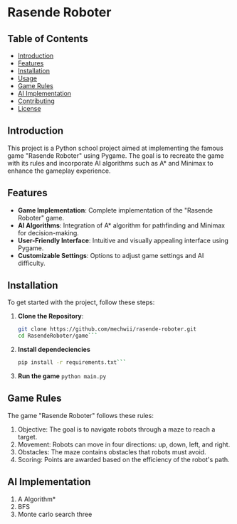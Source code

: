  # Rasende Roboter

## Table of Contents
- [Introduction](#introduction)
- [Features](#features)
- [Installation](#installation)
- [Usage](#usage)
- [Game Rules](#game-rules)
- [AI Implementation](#ai-implementation)
- [Contributing](#contributing)
- [License](#license)

## Introduction

This project is a Python school project aimed at implementing the famous game "Rasende Roboter" using Pygame. The goal is to recreate the game with its rules and incorporate AI algorithms such as A* and Minimax to enhance the gameplay experience.

## Features

- **Game Implementation**: Complete implementation of the "Rasende Roboter" game.
- **AI Algorithms**: Integration of A* algorithm for pathfinding and Minimax for decision-making.
- **User-Friendly Interface**: Intuitive and visually appealing interface using Pygame.
- **Customizable Settings**: Options to adjust game settings and AI difficulty.

## Installation

To get started with the project, follow these steps:

1. **Clone the Repository**:
   ```bash
   git clone https://github.com/mechwii/rasende-roboter.git
   cd RasendeRoboter/game```

2. **Install dependeciencies**
   ```bash
   pip install -r requirements.txt```

3. **Run the game**
   ```python main.py```

## Game Rules
The game "Rasende Roboter" follows these rules:

1. Objective: The goal is to navigate robots through a maze to reach a target.
2. Movement: Robots can move in four directions: up, down, left, and right.
3. Obstacles: The maze contains obstacles that robots must avoid.
4. Scoring: Points are awarded based on the efficiency of the robot's path.

## AI Implementation
1. A Algorithm*
2. BFS
3. Monte carlo search three
